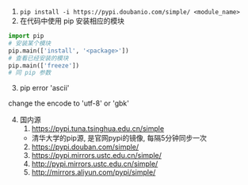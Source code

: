 1. `pip install -i https://pypi.doubanio.com/simple/ <module_name>`
2. 在代码中使用 pip 安装相应的模块

 ```python
import pip
# 安装某个模块
pip.main(['install', '<package>'])
# 查看已经安装的模块
pip.main(['freeze'])
# 同 pip 参数
 ```

3. pip error 'ascii'

change the encode to 'utf-8' or 'gbk'

4. 国内源
   1. https://pypi.tuna.tsinghua.edu.cn/simple
     - 清华大学的pip源, 是官网pypi的镜像, 每隔5分钟同步一次
   2. https://pypi.douban.com/simple/
   3. https://pypi.mirrors.ustc.edu.cn/simple/
   4. http://pypi.mirrors.ustc.edu.cn/simple/
   5. http://mirrors.aliyun.com/pypi/simple/
